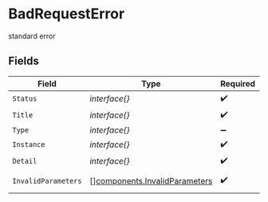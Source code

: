 # BadRequestError

standard error


## Fields

| Field                                                                          | Type                                                                           | Required                                                                       | Description                                                                    | Example                                                                        |
| ------------------------------------------------------------------------------ | ------------------------------------------------------------------------------ | ------------------------------------------------------------------------------ | ------------------------------------------------------------------------------ | ------------------------------------------------------------------------------ |
| `Status`                                                                       | *interface{}*                                                                  | :heavy_check_mark:                                                             | N/A                                                                            | 400                                                                            |
| `Title`                                                                        | *interface{}*                                                                  | :heavy_check_mark:                                                             | N/A                                                                            | Bad Request                                                                    |
| `Type`                                                                         | *interface{}*                                                                  | :heavy_minus_sign:                                                             | N/A                                                                            | https://httpstatuses.com/400                                                   |
| `Instance`                                                                     | *interface{}*                                                                  | :heavy_check_mark:                                                             | N/A                                                                            | kong:trace:1234567890                                                          |
| `Detail`                                                                       | *interface{}*                                                                  | :heavy_check_mark:                                                             | N/A                                                                            | Invalid request body                                                           |
| `InvalidParameters`                                                            | [][components.InvalidParameters](../../models/components/invalidparameters.md) | :heavy_check_mark:                                                             | invalid parameters                                                             |                                                                                |